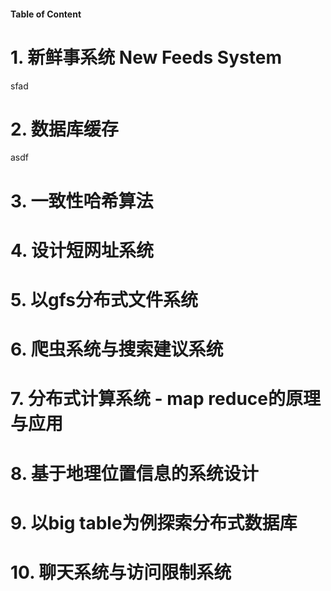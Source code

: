 #### Table of Content 


# 1. 新鲜事系统 New Feeds System

sfad

# 2. 数据库缓存



asdf


# 3. 一致性哈希算法






# 4. 设计短网址系统




# 5. 以gfs分布式文件系统


# 6. 爬虫系统与搜索建议系统



# 7. 分布式计算系统 - map reduce的原理与应用



# 8. 基于地理位置信息的系统设计


# 9. 以big table为例探索分布式数据库



# 10. 聊天系统与访问限制系统
